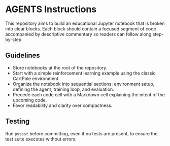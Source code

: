 # AGENTS Instructions

This repository aims to build an educational Jupyter notebook that is broken into clear blocks. Each block should contain a focused segment of code accompanied by descriptive commentary so readers can follow along step-by-step.

## Guidelines
- Store notebooks at the root of the repository.
- Start with a simple reinforcement learning example using the classic CartPole environment.
- Organize the notebook into sequential sections: environment setup, defining the agent, training loop, and evaluation.
- Precede each code cell with a Markdown cell explaining the intent of the upcoming code.
- Favor readability and clarity over compactness.

## Testing
Run `pytest` before committing, even if no tests are present, to ensure the test suite executes without errors.
